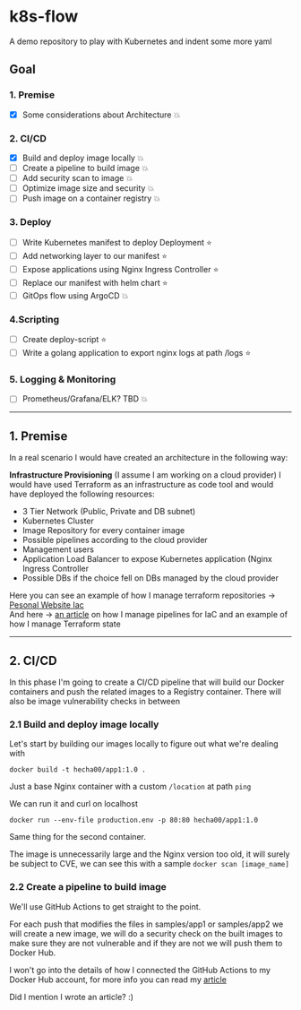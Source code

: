# k8s-flow

A demo repository to play with Kubernetes and indent some more yaml

## Goal

### 1.  **Premise**
- [x] Some considerations about Architecture :boom: 

### 2. **CI/CD**
- [x] Build and deploy image locally :boom:
- [ ] Create a pipeline to build image :boom:
- [ ] Add security scan to image :boom:
- [ ] Optimize image size and security :boom:
- [ ] Push image on a container registry :boom:

### 3. **Deploy**
- [ ] Write Kubernetes manifest to deploy Deployment :star:
- [ ] Add networking layer to our manifest :star:
- [ ] Expose applications using Nginx Ingress Controller :star:
- [ ] Replace our manifest with helm chart :star:
- [ ] GitOps flow using ArgoCD :boom:

### 4.**Scripting**
- [ ] Create deploy-script :star:
- [ ] Write a golang application to export nginx logs at path /logs :star:

### 5. **Logging & Monitoring**
- [ ] Prometheus/Grafana/ELK? TBD :boom:
___
  
## 1. Premise


In a real scenario I would have created an architecture in the following way:

**Infrastructure Provisioning** 
(I assume I am working on a cloud provider)
I would have used Terraform as an infrastructure as code tool and would have deployed the following resources:
- 3 Tier Network (Public, Private and DB subnet) 
- Kubernetes Cluster
- Image Repository for every container image
- Possible pipelines according to the cloud provider
- Management users
- Application Load Balancer to expose Kubernetes application (Nginx Ingress Controller
- Possible DBs if the choice fell on DBs managed by the cloud provider


Here you can see an example of how I manage terraform repositories -> [Pesonal Website Iac ](https://github.com/ettoreciarcia/personal-website-iac)  
And here -> [an article](https://ettoreciarcia.com/posts/01-iac-and-pipeline-my-personal-website/) on how I manage pipelines for IaC and an example of how I manage Terraform state

___
## 2. CI/CD

In this phase I'm going to create a CI/CD pipeline that will build our Docker containers and push the related images to a Registry container. There will also be image vulnerability checks in between

### 2.1 Build and deploy image locally 

Let's start by building our images locally to figure out what we're dealing with

```docker build -t hecha00/app1:1.0 .```

Just a base Nginx container with a custom ```/location``` at path ```ping```

We can run it and curl on localhost

```docker run --env-file production.env -p 80:80 hecha00/app1:1.0 ```

Same thing for the second container.

The image is unnecessarily large and the Nginx version too old, it will surely be subject to CVE, we can see this with a sample ```docker scan [image_name]```

### 2.2 Create a pipeline to build image 

We'll use GitHub Actions to get straight to the point.

For each push that modifies the files in samples/app1 or samples/app2 we will create a new image, we will do a security check on the built images to make sure they are not vulnerable and if they are not we will push them to Docker Hub.


I won't go into the details of how I connected the GitHub Actions to my Docker Hub account, for more info you can read my [article](https://ettoreciarcia.com/posts/01-iac-and-pipeline-my-personal-website/#32-authenticate-github-actions-against-aws)

Did I mention I wrote an article? :)

